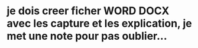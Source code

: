 # je dois creer ficher WORD DOCX avec les capture et les explication, je met une note pour pas oublier...
